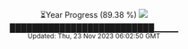 <p align="center">
⏳Year Progress (89.38 %) <img src="https://file5s.ratemyserver.net/mobs/1062.gif"><br>
██████████████████████████▁▁▁▁ <br>
<sub>Updated: Thu, 23 Nov 2023 06:02:50 GMT</sub>
</p>

